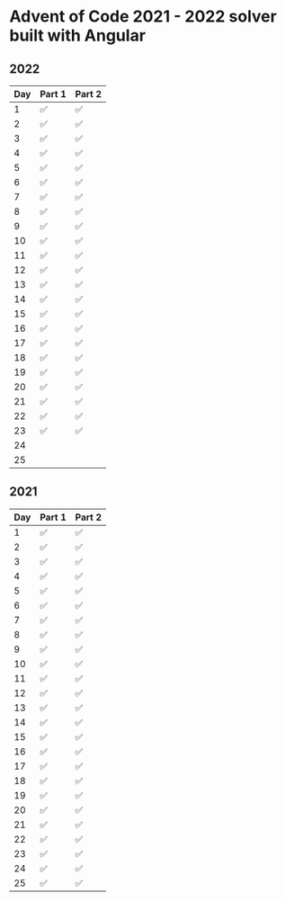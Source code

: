 

# Advent of Code 2021 - 2022 solver built with Angular

## 2022

| Day | Part 1 | Part 2 |
| --- | --- | --- |
| 1 | :white_check_mark: | :white_check_mark: |
| 2 | :white_check_mark: | :white_check_mark: |
| 3 | :white_check_mark: | :white_check_mark: |
| 4 | :white_check_mark: | :white_check_mark: |
| 5 | :white_check_mark: | :white_check_mark: |
| 6 | :white_check_mark: | :white_check_mark: |
| 7 | :white_check_mark: | :white_check_mark: |
| 8 | :white_check_mark: | :white_check_mark: |
| 9 | :white_check_mark: | :white_check_mark: |
| 10 | :white_check_mark: | :white_check_mark: |
| 11 | :white_check_mark: | :white_check_mark: |
| 12 | :white_check_mark: | :white_check_mark: |
| 13 | :white_check_mark: | :white_check_mark: |
| 14 | :white_check_mark: | :white_check_mark: |
| 15 | :white_check_mark: | :white_check_mark: |
| 16 | :white_check_mark: | :white_check_mark: |
| 17 | :white_check_mark: | :white_check_mark: |
| 18 | :white_check_mark: | :white_check_mark: |
| 19 | :white_check_mark: | :white_check_mark: |
| 20 | :white_check_mark: | :white_check_mark: |
| 21 | :white_check_mark: | :white_check_mark: |
| 22 | :white_check_mark: | :white_check_mark: |
| 23 | :white_check_mark: | :white_check_mark: |
| 24 |  |  |
| 25 |  |  |

## 2021

| Day | Part 1 | Part 2 |
| --- | --- | --- |
| 1 | :white_check_mark: | :white_check_mark: |
| 2 | :white_check_mark: | :white_check_mark: |
| 3 | :white_check_mark: | :white_check_mark: |
| 4 | :white_check_mark: | :white_check_mark: |
| 5 | :white_check_mark: | :white_check_mark: |
| 6 | :white_check_mark: | :white_check_mark: |
| 7 | :white_check_mark: | :white_check_mark: |
| 8 | :white_check_mark: | :white_check_mark: |
| 9 | :white_check_mark: | :white_check_mark: |
| 10 | :white_check_mark: | :white_check_mark: |
| 11 | :white_check_mark: | :white_check_mark: |
| 12 | :white_check_mark: | :white_check_mark: |
| 13 | :white_check_mark: | :white_check_mark: |
| 14 | :white_check_mark: | :white_check_mark: |
| 15 | :white_check_mark: | :white_check_mark: |
| 16 | :white_check_mark: | :white_check_mark: |
| 17 | :white_check_mark: | :white_check_mark: |
| 18 | :white_check_mark: | :white_check_mark: |
| 19 | :white_check_mark: | :white_check_mark: |
| 20 | :white_check_mark: | :white_check_mark: |
| 21 | :white_check_mark: | :white_check_mark: |
| 22 | :white_check_mark: | :white_check_mark: |
| 23 | :white_check_mark: | :white_check_mark: |
| 24 | :white_check_mark: | :white_check_mark: |
| 25 | :white_check_mark: | :white_check_mark: |
